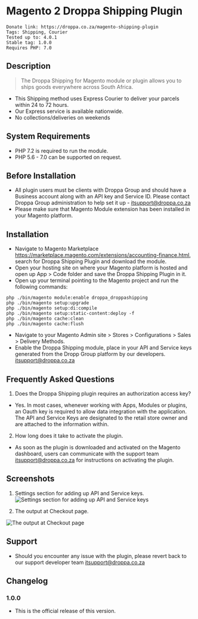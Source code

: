 # Magento 2 Droppa Shipping Plugin

```
Donate link: https://droppa.co.za/magento-shipping-plugin
Tags: Shipping, Courier
Tested up to: 4.0.1
Stable tag: 1.0.0
Requires PHP: 7.0
```

## Description

> The Droppa Shipping for Magento module or plugin allows you to ships goods everywhere across South Africa.
* This Shipping method uses Express Courier to deliver your parcels within 24 to 72 hours.
* Our Express service is available nationwide.
* No collections/deliveries on weekends

## System Requirements

* PHP 7.2 is required to run the module.
* PHP 5.6 - 7.0 can be supported on request.

## Before Installation

* All plugin users must be clients with Droppa Group and should have a Business account along with an API key and Service ID. Please contact Droppa Group administration to help set it up - itsupport@droppa.co.za
* Please make sure that Magento Module extension has been installed in your Magento platform.

## Installation

* Navigate to Magento Marketplace https://marketplace.magento.com/extensions/accounting-finance.html, search for Droppa Shipping Plugin and download the module.
* Open your hosting site on where your Magento platform is hosted and open up App > Code folder and save the Droppa Shipping Plugin in it.
* Open up your terminal pointing to the Magento project and run the following commands:

```
php ./bin/magento module:enable droppa_droppashipping
php ./bin/magento setup:upgrade
php ./bin/magento setup:di:compile
php ./bin/magento setup:static-content:deploy -f
php ./bin/magento cache:clean
php ./bin/magento cache:flush
```

* Navigate to your Magento Admin site > Stores > Configurations > Sales > Delivery Methods.
* Enable the Droppa Shipping module, place in your API and Service keys generated from the Dropp Group platform by our developers. itsupport@droppa.co.za

## Frequently Asked Questions

1. Does the Droppa Shipping plugin requires an authorization access key?

- Yes. In most cases, whenever working with Apps, Modules or plugins, an Oauth key is required to allow data integration with the application. The API and Service Keys are designated to the retail store owner and are attached to the information within.

2. How long does it take to activate the plugin.

- As soon as the plugin is downloaded and activated on the Magento dashboard, users can communicate with the support team itsupport@droppa.co.za for instructions on activating the plugin.

## Screenshots

1. Settings section for adding up API and Service keys.
![Settings section for adding up API and Service keys](https://user-images.githubusercontent.com/73278719/112615171-d2b85b00-8e2a-11eb-9edb-63cab4e29ee1.PNG)

2. The output at Checkout page.

![The output at Checkout page](https://user-images.githubusercontent.com/73278719/112615206-dea41d00-8e2a-11eb-8cde-55d04d4bd2a7.PNG)



## Support

* Should you encounter any issue with the plugin, please revert back to our support developer team itsupport@droppa.co.za

## Changelog

### 1.0.0

* This is the official release of this version.